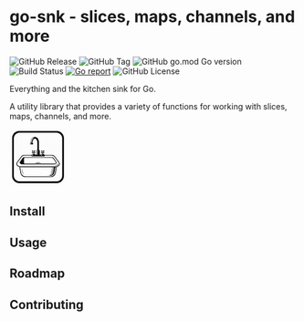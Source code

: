 # go-snk - slices, maps, channels, and more
![GitHub Release](https://img.shields.io/github/v/release/SharkByteSoftware/go-snk)
![GitHub Tag](https://img.shields.io/github/v/tag/SharkByteSoftware/go-snk)
![GitHub go.mod Go version](https://img.shields.io/github/go-mod/go-version/SharkByteSoftware/go-snk)
![Build Status](https://github.com/SharkByteSoftware/go-snk/actions/workflows/go.yml/badge.svg)
[![Go report](https://goreportcard.com/badge/github.com/SharkByteSoftware/go-snk)](https://goreportcard.com/report/SharkByteSoftware/go-snk)
![GitHub License](https://img.shields.io/github/license/SharkByteSoftware/go-snk)


Everything and the kitchen sink for Go.

A utility library that provides a variety of functions for working with slices, maps, channels, and more.

![go-snk](img/logo.png)
## Install

## Usage

## Roadmap

## Contributing



